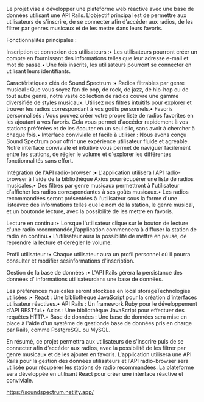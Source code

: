 Le projet vise à développer une plateforme web réactive avec une base de données utilisant une API Rails. L'objectif principal est de permettre aux utilisateurs de s'inscrire, de se connecter afin d’accéder aux radios, de les filtrer par genres musicaux et de les mettre dans leurs favoris.

Fonctionnalités principales :

Inscription et connexion des utilisateurs :• Les utilisateurs pourront créer un compte en fournissant des informations telles que leur  adresse e-mail et mot de passe.• Une fois inscrits, les utilisateurs pourront se connecter en utilisant leurs identifiants.

Caractéristiques clés de Sound Spectrum :• Radios filtrables par genre musical : Que vous soyez fan de pop, de rock, de jazz, de hip-hop ou de tout autre genre, notre vaste collection de radios couvre une gamme diversifiée de styles musicaux. Utilisez nos filtres intuitifs pour explorer et trouver les radios correspondant à vos goûts personnels.• Favoris personnalisés : Vous pouvez créer votre propre liste de radios favorites en les ajoutant à vos favoris. Cela vous permet d'accéder rapidement à vos stations préférées et de les écouter en un seul clic, sans avoir à chercher à chaque fois.• Interface conviviale et facile à utiliser : Nous avons conçu Sound Spectrum pour offrir une expérience utilisateur fluide et agréable. Notre interface conviviale et intuitive vous permet de naviguer facilement entre les stations, de régler le volume et d'explorer les différentes fonctionnalités sans effort.

Intégration de l'API radio-browser :• L'application utilisera l'API radio-browser à l'aide de la bibliothèque Axios pourrécupérer une liste de radios musicales.• Des filtres par genre musicaux permettront à l'utilisateur d'afficher les radios correspondantes à ses goûts musicaux.• Les radios recommandées seront présentées à l'utilisateur sous la forme d'une listeavec des informations telles que le nom de la station, le genre musical, et un boutonde lecture, avec la possibilité de les mettre en favoris.

Lecture en continu :• Lorsque l'utilisateur clique sur le bouton de lecture d'une radio recommandée,l'application commencera à diffuser la station de radio en continu.• L'utilisateur aura la possibilité de mettre en pause, de reprendre la lecture et derégler le volume.

Profil utilisateur :• Chaque utilisateur aura un profil personnel où il pourra consulter et modifier sesinformations d'inscription.

Gestion de la base de données :• L'API Rails gérera la persistance des données d' informations utilisateurdans une base de données.

Les préférences musicales seront stockées en local storageTechnologies utilisées :• React : Une bibliothèque JavaScript pour la création d'interfaces utilisateur réactives.• API Rails : Un framework Ruby pour le développement d'API RESTful.• Axios : Une bibliothèque JavaScript pour effectuer des requêtes HTTP.• Base de données : Une base de données sera mise en place à l'aide d'un système de gestionde base de données pris en charge par Rails, comme PostgreSQL ou MySQL.

En résumé, ce projet permettra aux utilisateurs de s'inscrire puis de se connecter  afin d’accéder aux radios, avec la possibilité de les filtrer par genre musicaux et de les ajouter en favoris. L'application utilisera une API Rails pour la gestion des données utilisateurs  et l'API radio-browser sera utilisée pour récupérer les stations de radio recommandées. La plateforme sera développée en utilisant React pour créer une interface réactive et conviviale.

https://soundspectrum.netlify.app/
